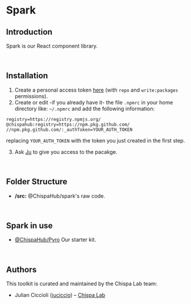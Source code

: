 # Spark

## Introduction

Spark is our React component library.

<br/>

## Installation

1. Create a personal access token [here](https://github.com/settings/tokens) (with ```repo``` and ```write:packages``` permissions).
2. Create or edit -if you already have it- the file ```.npmrc``` in your home directory like: ```~/.npmrc``` and add the following information: 
```
registry=https://registry.npmjs.org/
@chispahub:registry=https://npm.pkg.github.com/
//npm.pkg.github.com/:_authToken=YOUR_AUTH_TOKEN
```
replacing ```YOUR_AUTH_TOKEN``` with the token you just created in the first step.

3. Ask [Ju](https://github.com/juciccio) to give you access to the pacakge.

<br />

## Folder Structure

- **/src:** @ChispaHub/spark's raw code.

<br/>

## Spark in use

- [@ChispaHub/Pyro](https://github.com/ChispaHub/pyro) Our starter kit.

<br/>

## Authors

This toolkit is curated and maintained by the Chispa Lab team:

- Julian Ciccioli ([juciccio](https://www.linkedin.com/in/juciccio/)) – [Chispa Lab](https://chispalab.com)
